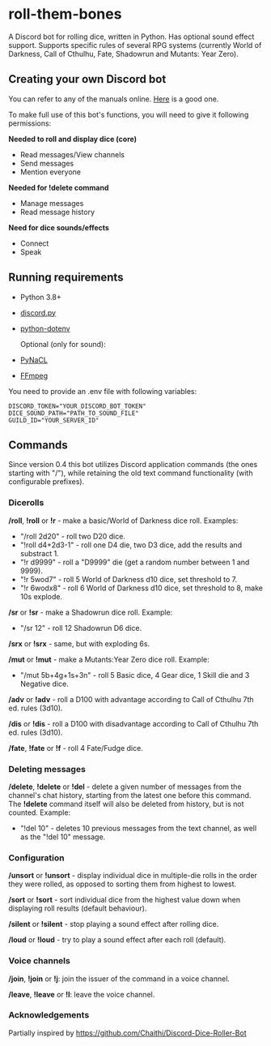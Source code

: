 # roll-them-bones
A Discord bot for rolling dice, written in Python. Has optional sound effect support. Supports specific rules of several RPG systems (currently World of Darkness, Call of Cthulhu, Fate, Shadowrun and Mutants: Year Zero).

## Creating your own Discord bot

You can refer to any of the manuals online. [Here](https://www.freecodecamp.org/news/create-a-discord-bot-with-python/) is a good one.

To make full use of this bot's functions, you will need to give it following permissions:

**Needed to roll and display dice (core)**
- Read messages/View channels
- Send messages
- Mention everyone

**Needed for !delete command**
- Manage messages
- Read message history

**Need for dice sounds/effects**
- Connect
- Speak

## Running requirements
- Python 3.8+
- [discord.py](https://github.com/Rapptz/discord.py)
- [python-dotenv](https://github.com/theskumar/python-dotenv)

  Optional (only for sound):
- [PyNaCL](https://pypi.org/project/PyNaCl/)
- [FFmpeg](https://github.com/FFmpeg/FFmpeg)
 
You need to provide an .env file with following variables:

    DISCORD_TOKEN="YOUR_DISCORD_BOT_TOKEN"
    DICE_SOUND_PATH="PATH_TO_SOUND_FILE"
    GUILD_ID="YOUR_SERVER_ID"

## Commands

Since version 0.4 this bot utilizes Discord application commands (the ones starting with "/"), while retaining the old text command functionality (with configurable prefixes).


### Dicerolls

**/roll**, **!roll** or **!r** - make a basic/World of Darkness dice roll. Examples:
- "/roll 2d20" - roll two D20 dice.
- "!roll d4+2d3-1" - roll one D4 die, two D3 dice, add the results and substract 1.
- "!r d9999" - roll a "D9999" die (get a random number between 1 and 9999).
- "!r 5wod7" - roll 5 World of Darkness d10 dice, set threshold to 7.
- "!r 6wodx8" - roll 6 World of Darkness d10 dice, set threshold to 8, make 10s explode.

**/sr** or **!sr** - make a Shadowrun dice roll. Example:
- "/sr 12" - roll 12 Shadowrun D6 dice.

**/srx** or **!srx** - same, but with exploding 6s.

**/mut** or **!mut** - make a Mutants:Year Zero dice roll. Example:
- "/mut 5b+4g+1s+3n" - roll 5 Basic dice, 4 Gear dice, 1 Skill die and 3 Negative dice. 

**/adv** or **!adv** - roll a D100 with advantage according to Call of Cthulhu 7th ed. rules (3d10).

**/dis** or **!dis** - roll a D100 with disadvantage according to Call of Cthulhu 7th ed. rules (3d10).

**/fate**, **!fate** or **!f** - roll 4 Fate/Fudge dice.

### Deleting messages
**/delete**, **!delete** or **!del** - delete a given number of messages from the channel's chat history, starting from the latest one before this command. The **!delete** command itself will also be deleted from history, but is not counted. Example:
- "!del 10" - deletes 10 previous messages from the text channel, as well as the "!del 10" message. 

### Configuration

**/unsort** or **!unsort** - display individual dice in multiple-die rolls in the order they were rolled, as opposed to sorting them from highest to lowest.

**/sort** or **!sort** - sort individual dice from the highest value down when displaying roll results (default behaviour).

**/silent** or **!silent** - stop playing a sound effect after rolling dice.

**/loud** or **!loud** - try to play a sound effect after each roll (default).

### Voice channels

**/join**, **!join** or **!j**: join the issuer of the command in a voice channel.

**/leave**, **!leave** or **!l**: leave the voice channel.


### Acknowledgements

Partially inspired by https://github.com/Chaithi/Discord-Dice-Roller-Bot
